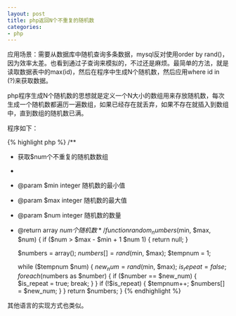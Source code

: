 ```yaml
---
layout: post
title: php返回N个不重复的随机数
categories:
- php
---
```

应用场景：需要从数据库中随机查询多条数据，mysql反对使用order by rand()，因为效率太差。也看到通过子查询来模拟的，不过还是麻烦。最简单的方法，就是读取数据表中的max(id)，然后在程序中生成N个随机数，然后应用where id in (?)来获取数据。

php程序生成N个随机数的思想就是定义一个N大小的数组用来存放随机数，每次生成一个随机数都遍历一遍数组，如果已经存在就丢弃，如果不存在就插入到数组中，直到数组的随机数已满。

程序如下：

{% highlight php %}
/**
 * 获取$num个不重复的随机数数组
 *
 * @param $min integer 随机数的最小值
 * @param $max integer 随机数的最大值
 * @param $num integer 随机数的数量
 * @return array $num个随机数
 */
function random_numbers($min, $max, $num) {
    if ($num > $max - $min + 1  $num  1) {
        return null;
    }

    $numbers = array();
    $numbers[] = rand($min, $max);
    $tempnum = 1;

    while ($tempnum  $num) {
        $new_num = rand($min, $max);
        $is_repeat = false;
        foreach ($numbers as $number) {
            if ($number == $new_num) {
                $is_repeat = true;
                break;
            }
        }
        if (!$is_repeat) {
            $tempnum++;
            $numbers[] = $new_num;
        }
    }
    return $numbers;
}
{% endhighlight %}

其他语言的实现方式也类似。

